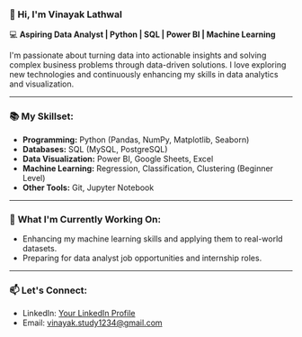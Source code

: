 ### 👋 Hi, I'm Vinayak Lathwal  

💻 **Aspiring Data Analyst | Python | SQL | Power BI | Machine Learning**  

I'm passionate about turning data into actionable insights and solving complex business problems through data-driven solutions. I love exploring new technologies and continuously enhancing my skills in data analytics and visualization.  

---

### 📚 **My Skillset:**  
- **Programming:** Python (Pandas, NumPy, Matplotlib, Seaborn)  
- **Databases:** SQL (MySQL, PostgreSQL)  
- **Data Visualization:** Power BI, Google Sheets, Excel  
- **Machine Learning:** Regression, Classification, Clustering (Beginner Level)  
- **Other Tools:** Git, Jupyter Notebook  


---

### 🚀 **What I'm Currently Working On:**  
- Enhancing my machine learning skills and applying them to real-world datasets.  
- Preparing for data analyst job opportunities and internship roles.  
---

### 📫 **Let's Connect:**  
- LinkedIn: [Your LinkedIn Profile](www.linkedin.com/in/vinayak-lathwal) 
- Email: vinayak.study1234@gmail.com  
